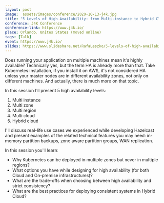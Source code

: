 ```yaml
---
layout: post
image:  assets/images/conference/2020-10-13-j4k.jpg
title: "5 Levels of High Availability: from Multi-instance to Hybrid Cloud"
conference: J4K Conference
conference-link: https://www.j4k.io/
place: Orlando, Unites States (moved online)
tags: [Talk]
event: https://www.j4k.io/
slides: https://www.slideshare.net/RafaLeszko/5-levels-of-high-availability-from-multiinstance-to-hybrid-cloud
---
```


Does running your application on multiple machines mean it's highly available? Technically yes, but the term HA is already more than that. Take Kubernetes installation, if you install it on AWS, it's not considered HA unless your master nodes are in different availability zones, not only on different machines. And actually, there is much more on that topic.

In this session I'll present 5 high availability levels:
1. Multi instance
2. Multi zone
3. Multi region
4. Multi cloud
5. Hybrid cloud

I'll discuss real-life use cases we experienced while developing Hazelcast and present examples of the related technical features you may need: in-memory partition backups, zone aware partition groups, WAN replication.

In this session you'll learn:
- Why Kubernetes can be deployed in multiple zones but never in multiple regions?
- What options you have while designing for high availability (for both Cloud and On-premise infrastructures)?
- What are the trade-offs when choosing between high availability and strict consistency?
- What are the best practices for deploying consistent systems in Hybrid Cloud?
